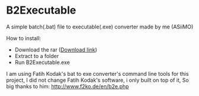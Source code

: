 # B2Executable

A simple batch(.bat) file to executable(.exe) converter made by me (ASiiMO)

How to install:
- Download the rar ([Download link](https://www.dropbox.com/s/rws8mins9vfw1k0/B2Executable.rar?dl=1))
- Extract to a folder
- Run B2Executable.exe


I am using Fatih Kodak's bat to exe converter's command line tools for this project,
I did not change Fatih Kodak's software, i only built on top of it,
So big thanks to him:
http://www.f2ko.de/en/b2e.php
